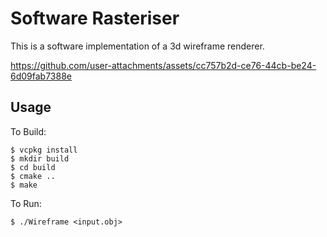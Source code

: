 # Software Rasteriser

This is a software implementation of a 3d wireframe renderer.

https://github.com/user-attachments/assets/cc757b2d-ce76-44cb-be24-6d09fab7388e

## Usage

To Build:

```
$ vcpkg install
$ mkdir build
$ cd build
$ cmake ..
$ make
```

To Run:

```
$ ./Wireframe <input.obj>
```
